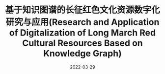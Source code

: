 ---
title: '基于知识图谱的长征红色文化资源数字化研究与应用(Research and Application of Digitalization of Long March Red Cultural Resources Based on Knowledge Graph)'
collection: publications
status: published
permalink: /publication/2022-03-29-general
excerpt: ''
date: 2022-03-29
venue: '电子技术与软件工程（Electronic Technology and Software Engineering）'
paperurl: ''
authors: 'Lingyu Guo*, Junchao Wu, Xin Chen, Ying Jiang and Zhizhu Geng'
citation: '郭凌宇, 吴俊潮, 陈鑫, 等. 基于知识图谱的长征红色文化资源数字化研究与应用[J]. 电子技术与软件工程, 2022.'
paper: ''
code: ''
---